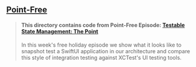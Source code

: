## [Point-Free](https://www.pointfree.co)

> #### This directory contains code from Point-Free Episode: [Testable State Management: The Point](https://www.pointfree.co/episodes/ep86-swiftui-snapshot-testing)
>
> In this week's free holiday episode we show what it looks like to snapshot test a SwiftUI application in our architecture and compare this style of integration testing against XCTest's UI testing tools.
